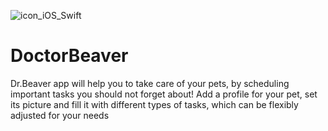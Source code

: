 ![icon_iOS_Swift](https://img-fotki.yandex.ru/get/59977/218764126.0/0_13f172_609a13d6_orig.png)
# DoctorBeaver
Dr.Beaver app will help you to take care of your pets, by scheduling important tasks you should not forget about! Add a profile for your pet, set its picture and fill it with different types of tasks, which can be flexibly adjusted for your needs
